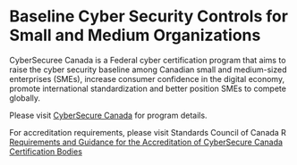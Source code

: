 # Baseline Cyber Security Controls for Small and Medium Organizations

CyberSecuree Canada is a Federal cyber certification program that aims to raise the cyber security baseline among Canadian small and medium-sized enterprises (SMEs), increase consumer confidence in the digital economy, promote international standardization and better position SMEs to compete globally.

Please visit [CyberSecure Canada](https://ised-isde.canada.ca/site/cybersecure-canada/en) for program details.

For accreditation requirements, please visit Standards Council of Canada R 
[Requirements and Guidance for the Accreditation of CyberSecure Canada Certification Bodies](https://www.scc.ca/en/about-scc/publications/requirements-and-procedures-accreditation/accreditation-of-cybersecure-canada-certification-bodies)